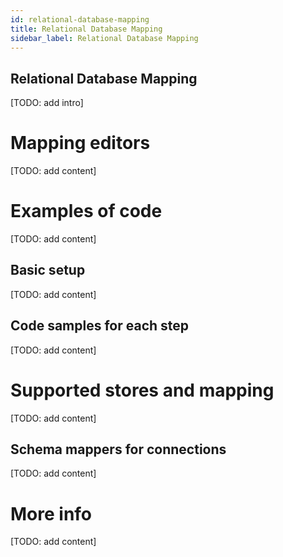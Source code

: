 ```yaml
---
id: relational-database-mapping
title: Relational Database Mapping
sidebar_label: Relational Database Mapping
---
```

## Relational Database Mapping
[TODO: add intro]

# Mapping editors

[TODO: add content]

# Examples of code
[TODO: add content]

## Basic setup
[TODO: add content]

## Code samples for each step
[TODO: add content]

# Supported stores and mapping
[TODO: add content]

## Schema mappers for connections
[TODO: add content]

# More info
[TODO: add content]
